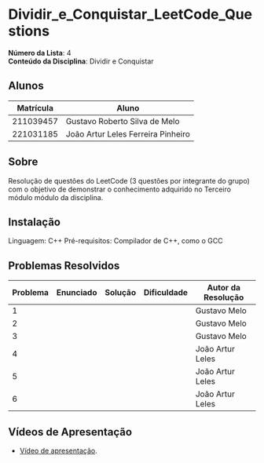# Dividir_e_Conquistar_LeetCode_Questions

**Número da Lista**: 4<br>
**Conteúdo da Disciplina**: Dividir e Conquistar<br>

## Alunos
|Matrícula | Aluno |
| -- | -- |
| 211039457  |  Gustavo Roberto Silva de Melo |
| 221031185  |  João Artur Leles Ferreira Pinheiro|

## Sobre 
Resolução de questões do LeetCode (3 questões por integrante do grupo) com o objetivo de demonstrar o conhecimento adquirido no Terceiro módulo módulo da disciplina.

## Instalação
Linguagem: C++ 
Pré-requisitos: Compilador de C++, como o GCC

## Problemas Resolvidos
| Problema | Enunciado | Solução | Dificuldade | Autor da Resolução |
| -- | -- | -- | -- | -- |
| 1 | | | | Gustavo Melo |
| 2 | | | | Gustavo Melo |
| 3 | | | | Gustavo Melo |
| 4 | | | | João Artur Leles|
| 5 | | | | João Artur Leles|
| 6 | | | | João Artur Leles|

## Vídeos de Apresentação
- [Vídeo de apresentação]().